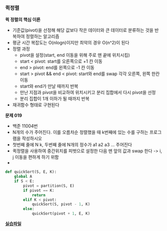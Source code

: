 ### 퀵정렬

**퀵 정렬의 핵심 이론**

- 기준값(pivot)을 선정해 해당 값보다 작은 데이터와 큰 데이터로 분류하는 것을 반복하여 정렬하는 알고리즘
- 평균 시간 복잡도는 O(nlogn)이지만 최악의 경우 O(n^2)이 된다
- 정렬 과정
  - pivot을 설정(start, end 이동을 위해 주로 맨 끝에 위치시킴)
  - start < pivot: start를 오른쪽으로 +1 칸 이동
  - end > pivot: end를 왼쪽으로 -1 칸 이동
  - start > pivot && end < pivot: start와 end를 swap 각각 오른쪽, 왼쪽 한칸 이동
  - start와 end가 만날 때까지 반복
  - 만난 지점과 pivot을 비교하여 위치시키고 분리 집합에서 다시 pivot을 선정
  - 분리 집합이 1개 이하가 될 때까지 반복
- 재귀함수 형태로 구현된다

**문제 019**

- 백준 11004번
- N개의 수가 주어진다. 이를 오름차순 정렬했을 때 k번째에 있는 수를 구하는 프로그램을 작성하시오
- 첫번째 줄에 N k, 두번째 줄에 N개의 정수가 a1 a2 a3 ... 주어진다
- 퀵정렬을 사용하여 중간위치를 피벗으로 설정한 다음 맨 앞의 값과 swap 한다 -> i, j 이동을 편하게 하기 위함
-

```python
def quickSort(S, E, K):
    global A
    if S < E:
        pivot = partition(S, E)
        if pivot == K:
            return
        elif K < pivot:
            quickSort(S, pivot - 1, K)
        else:
            quickSort(pivot + 1, E, K)
```

**[실습파일](chap04_4.py)**
